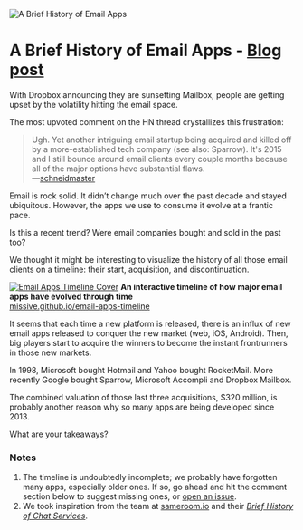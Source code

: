 ![A Brief History of Email Apps](https://d3bn6u41w6xnlk.cloudfront.net/assets/blog-posts/004/history-of-email-card-492550bf11b35700717fc6a05361fb6c681a8054e590dddbc4f24b4a1a8a556b.png)
# A Brief History of Email Apps - [Blog post](https://missiveapp.com/blog/history-of-email-apps)
With Dropbox announcing they are sunsetting Mailbox, people are getting upset by the volatility hitting the email space.

The most upvoted comment on the HN thread crystallizes this frustration:

> Ugh. Yet another intriguing email startup being acquired and killed off by a more-established tech company (see also: Sparrow). It's 2015 and I still bounce around email clients every couple months because all of the major options have substantial flaws.<br>
> —<a href="https://news.ycombinator.com/item?id=10690754" title="[Hacker News] Dropbox closing Carousel and Mailbox" target="_blank">schneidmaster</a>

Email is rock solid. It didn’t change much over the past decade and stayed ubiquitous. However, the apps we use to consume it evolve at a frantic pace.

Is this a recent trend? Were email companies bought and sold in the past too?

We thought it might be interesting to visualize the history of all those email clients on a timeline: their start, acquisition, and discontinuation.

<a href="http://email-apps-timeline.missiveapp.com">![Email Apps Timeline Cover](https://cldup.com/Tk_Zh99_MW-3000x3000.png)</a>
**An interactive timeline of how major email apps have evolved through time**<br>
[missive.github.io/email-apps-timeline](https://missive.github.io/email-apps-timeline/)

It seems that each time a new platform is released, there is an influx of new email apps released to conquer the new market (web, iOS, Android). Then, big players start to acquire the winners to become the instant frontrunners in those new markets.

In 1998, Microsoft bought Hotmail and Yahoo bought RocketMail. More recently Google bought Sparrow, Microsoft Accompli and Dropbox Mailbox.

The combined valuation of those last three acquisitions, $320 million, is probably another reason why so many apps are being developed since 2013.

What are your takeaways?

### Notes
1. The timeline is undoubtedly incomplete; we probably have forgotten many apps, especially older ones. If so, go ahead and hit the comment section below to suggest missing ones, or [open an issue](https://github.com/missive/email-apps-timeline/issues).
2. We took inspiration from the team at [sameroom.io](https://sameroom.io/) and their *[Brief History of Chat Services](https://cdn.sameroom.io/chat-timeline.pdf)*.
